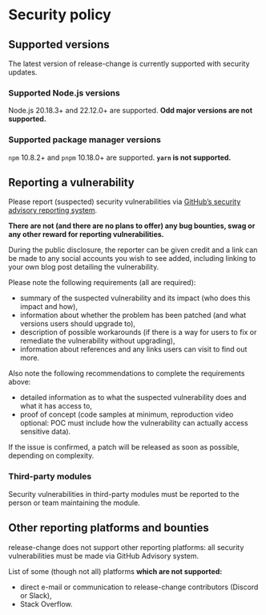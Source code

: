 # Security policy

## Supported versions

The latest version of release-change is currently supported with security updates.

### Supported Node.js versions

Node.js 20.18.3+ and 22.12.0+ are supported. **Odd major versions are not supported.**

### Supported package manager versions

`npm` 10.8.2+ and `pnpm` 10.18.0+ are supported. **`yarn` is not supported.**

## Reporting a vulnerability

Please report (suspected) security vulnerabilities via [GitHub’s security advisory reporting system](https://github.com/release-change/release-change/security/advisories/new).

**There are not (and there are no plans to offer) any bug bounties, swag or any other reward for reporting vulnerabilities.**

During the public disclosure, the reporter can be given credit and a link can be made to any social accounts you wish to see added, including linking to your own blog post detailing the vulnerability.

Please note the following requirements (all are required):
- summary of the suspected vulnerability and its impact (who does this impact and how),
- information about whether the problem has been patched (and what versions users should upgrade to),
- description of possible workarounds (if there is a way for users to fix or remediate the vulnerability without upgrading),
- information about references and any links users can visit to find out more.

Also note the following recommendations to complete the requirements above:
- detailed information as to what the suspected vulnerability does and what it has access to,
- proof of concept (code samples at minimum, reproduction video optional: POC must include how the vulnerability can actually access sensitive data).

If the issue is confirmed, a patch will be released as soon as possible, depending on complexity.

### Third-party modules

Security vulnerabilities in third-party modules must be reported to the person or team maintaining the module.

## Other reporting platforms and bounties

release-change does not support other reporting platforms: all security vulnerabilities must be made via GitHub Advisory system.

List of some (though not all) platforms **which are not supported:**
- direct e-mail or communication to release-change contributors (Discord or Slack),
- Stack Overflow.
